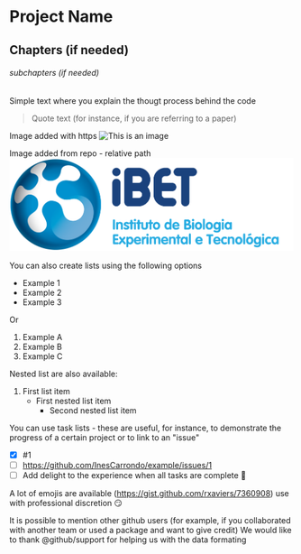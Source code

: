 
# Project Name
## Chapters (if needed)
###### subchapters (if needed)
Simple text where you explain the thougt process behind the code
> Quote text (for instance, if you are referring to a paper)


Image added with https
![This is an image](https://www.ibet.pt/wp-content/uploads/2020/07/iBET_Full-name-PNG.png)

Image added from repo - relative path
![This is an image](/ibetlogo.png)


You can also create lists using the following options

- Example 1
- Example 2
- Example 3

Or 

1. Example A
2. Example B
3. Example C

Nested list are also available:

1. First list item
   - First nested list item
     - Second nested list item

You can use task lists - these are useful, for instance, to demonstrate the progress of a certain project or to link to an "issue"

- [x] #1
- [ ] https://github.com/InesCarrondo/example/issues/1
- [ ] Add delight to the experience when all tasks are complete :tada:

A lot of emojis are available (https://gist.github.com/rxaviers/7360908) use with professional discretion :smirk:

It is possible to mention other github users (for example, if you collaborated with another team or used a package and want to give credit) 
We would like to thank @github/support for helping us with the data formating  


